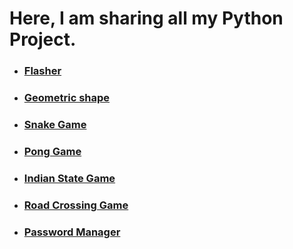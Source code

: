 # Here, I am sharing all my Python Project.

- ### [Flasher](https://github.com/Uchiha-Itachi0/Python-Projects/tree/master/Flasher)
- ### [Geometric shape](https://github.com/Uchiha-Itachi0/Python-Projects/tree/master/Geometric%20Shape)
- ### [Snake Game](https://github.com/Uchiha-Itachi0/Python-Projects/tree/master/snake%20Game)
- ### [Pong Game](https://github.com/Uchiha-Itachi0/Python-Projects/tree/master/Pong)
- ### [Indian State Game](https://github.com/Uchiha-Itachi0/Python-Projects/tree/master/Indian%20State%20Game)
- ### [Road Crossing Game](https://github.com/Uchiha-Itachi0/Python-Projects/tree/master/Road%20Crossing)
- ### [Password Manager](https://github.com/Uchiha-Itachi0/Python-Projects/tree/master/Password_Mannager)